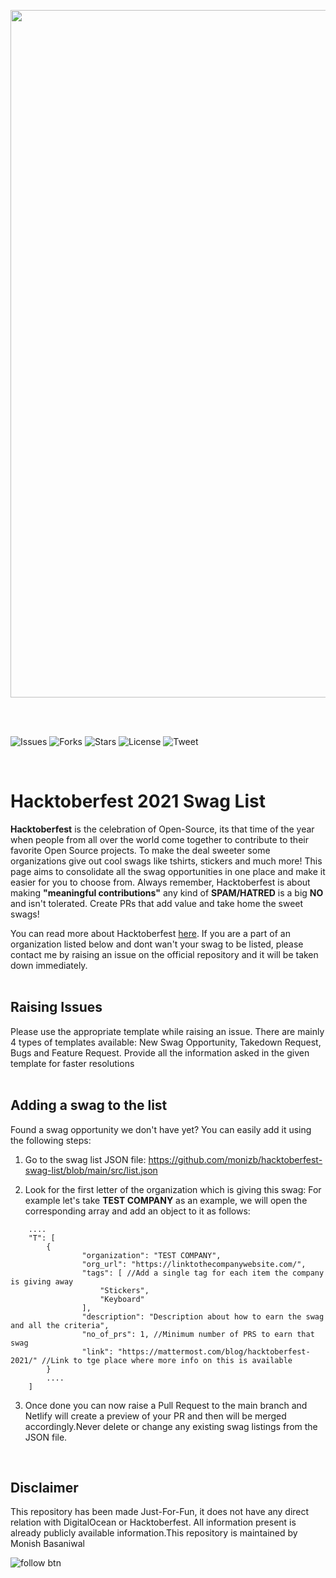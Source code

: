 <p align="center">
<img src="https://firebasestorage.googleapis.com/v0/b/board-eval-test.appspot.com/o/Add%20a%20heading.png?alt=media&token=9484a89d-c145-4dc8-9685-2ab0e8bd8bb6" width="1100"/>
 </p>
 <br>
 <br>


![Issues](https://img.shields.io/github/issues/monizb/hacktoberfest-swag-list?style=for-the-badge)  ![Forks](https://img.shields.io/github/forks/monizb/hacktoberfest-swag-list?style=for-the-badge) ![Stars](https://img.shields.io/github/stars/monizb/hacktoberfest-swag-list?style=for-the-badge) ![License](https://img.shields.io/github/license/monizb/hacktoberfest-swag-list?style=for-the-badge) ![Tweet](https://img.shields.io/twitter/url?url=https%3A%2F%2Fgithub.com%2Fmonizb%2Fhacktoberfest-swag-list%2F&style=for-the-badge&logo=twitter) 

<br>
 
 
# Hacktoberfest 2021 Swag List

**Hacktoberfest** is the celebration of Open-Source, its that time of the year when people from all over the world come together to contribute to their favorite Open Source projects. To make the deal sweeter some organizations give out cool swags like tshirts, stickers and much more! This page aims to consolidate all the swag opportunities in one place and make it easier for you to choose from. Always remember, Hacktoberfest is about making **"meaningful contributions"** any kind of **SPAM/HATRED** is a big **NO** and isn't tolerated. Create PRs that add value and take home the sweet swags!

You can read more about Hacktoberfest [here](https://hacktoberfest.digitalocean.com/). If you are a part of an organization listed below and dont wan't your swag to be listed, please contact me by raising an issue on the official repository and it will be taken down immediately.
<br>
<br>
## Raising Issues
Please use the appropriate template while raising an issue. There are mainly 4 types of templates available: New Swag Opportunity, Takedown Request, Bugs and Feature Request. Provide all the information asked in the given template for faster resolutions
<br>
<br>
## Adding a swag to the list

Found a swag opportunity we don't have yet? You can easily add it using the following steps:

1) Go to the swag list JSON file: https://github.com/monizb/hacktoberfest-swag-list/blob/main/src/list.json

2) Look for the first letter of the organization which is giving this swag: For example let's take **TEST COMPANY** as an example, we will open the corresponding array and add an object to it as follows: 

```
    ....
    "T": [
        {
                "organization": "TEST COMPANY",
                "org_url": "https://linktothecompanywebsite.com/",
                "tags": [ //Add a single tag for each item the company is giving away
                    "Stickers",
                    "Keyboard"
                ],
                "description": "Description about how to earn the swag and all the criteria",
                "no_of_prs": 1, //Minimum number of PRS to earn that swag
                "link": "https://mattermost.com/blog/hacktoberfest-2021/" //Link to tge place where more info on this is available
        }
        ....
    ]
```

3) Once done you can now raise a Pull Request to the main branch and Netlify will create a preview of your PR and then will be merged accordingly.Never delete or change any existing swag listings from the JSON file.
<br>

## Disclaimer
This repository has been made Just-For-Fun, it does not have any direct relation with DigitalOcean or Hacktoberfest. All information present is already publicly available information.This repository is maintained by Monish Basaniwal

![follow btn](https://img.shields.io/github/followers/monizb?style=social)




